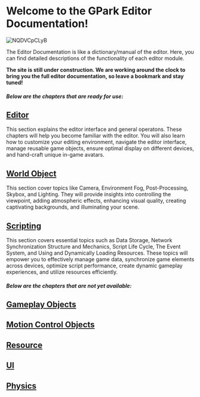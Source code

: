 # Welcome to the GPark Editor Documentation!

![NQDVCpCLyB](https://arkimg-qn.ark.online/NQDVCpCLyB.jpg)

The Editor Documentation is like a dictionary/manual of the editor. Here, you can find detailed descriptions of the functionality of each editor module.

**The site is still under construction. We are working around the clock to bring you the full editor documentation, so leave a bookmark and stay tuned!**



##### Below are the chapters that are ready for use:

## [Editor](https://docs.gpark.io/Editor/Editor%20Window%20Interface.html)

This section explains the editor interface and general operatons. These chapters will help you become familiar with the editor. You will also learn how to customize your editing environment, navigate the editor interface, manage reusable game objects, ensure optimal display on different devices, and hand-craft unique in-game avatars.

## [World Object](https://docs.gpark.io/World%20Objects/Camera.html)

This section cover topics like Camera, Environment Fog, Post-Processing, Skybox, and Lighting. They will provide insights into controlling the viewpoint, adding atmospheric effects, enhancing visual quality, creating captivating backgrounds, and illuminating your scene. 

## [Scripting](https://docs.gpark.io/Scripting/Script%20Life%20Cycle.html)

This section covers essential topics such as Data Storage, Network Synchronization Structure and Mechanics, Script Life Cycle, The Event System, and Using and Dynamically Loading Resources. These topics will empower you to effectively manage game data, synchronize game elements across devices, optimize script performance, create dynamic gameplay experiences, and utilize resources efficiently.



##### Below are the chapters that are not yet available:

## [Gameplay Objects](https://docs.gpark.io/Gameplay%20Objects/Advanced%20Vehicle.html)

## [Motion Control Objects](https://docs.gpark.io/Motion%20Control%20Objects/Impulse%20Object.html)

## [Resource](https://docs.gpark.io/Resource/Resources.html)

## [UI](https://docs.gpark.io/UI/Creating%20User%20Interfaces%20(UI).html)

## [Physics](https://docs.gpark.io/Physics/Physics%20Object.html)